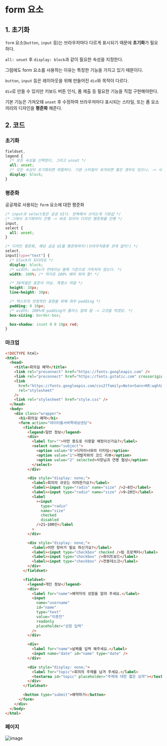 # form 요소

## 1. 초기화

`form` 요소(`button`, `input` 등)는 브라우저마다 다르게 표시되기 때문에 **초기화**가 필요하다.

`all: unset` 후 `display: block`과 같이 필요한 속성을 지정한다.

그럼에도 form 요소를 사용하는 이유는 특정한 기능을 가지고 있기 때문이다.

`button`, `input` 등은 레이아웃을 위해 만들어진 `div`와 목적이 다르다.

`div`로 만들 수 있지만 키보드 버튼 인식, 폼 제출 등 필요한 기능을 직접 구현해야한다.

기본 기능은 가져오돼 `unset` 후 수정하여 브라우저마다 표시되는 스타일, 또는 폼 요소끼리의 디자인을 **평준화** 해준다.

## 2. 코드

### 초기화

```css
fieldset,
legend {
  /* 모든 속성을 선택한다. 그리고 unset */
  all: unset;
  /* 모든 속성이 초기화되면 위험하다. 기본 스타일이 유지되면 좋은 경우도 있으니. -> 사용자 에이전트에 여전히 관심을 가져야 한다. */
  display: block;
}
```

### 평준화

공공재로 사용되는 `form` 요소에 대한 평준화

```css
/* input과 select등은 공공 UI다. 반복해서 쓰이는게 기본값 */
/* 그래서 초기화부터 진행 -> 바로 뒤이어 디자인 평준화를 진행 */
input,
select {
  all: unset;
}

/* 디자인 평준화, 해당 공공 UI를 평준화하자!(브라우저종류 관계 없이!) */
select,
input[type="text"] {
  /* block이 되더라도 */
  display: block;
  /* width: auto가 컨테이닝 블록 기준으로 가득차지 않는다. */
  width: 100%; /* 억지로 100% 때려 줘야 함! */

  /* 38픽셀은 표준이 아님. 흑염소 마음 */
  height: 38px;
  line-height: 38px;

  /* 텍스트의 안정적인 표현을 위해 좌우 padding */
  padding: 0 10px;
  /* width: 100%에 padding이 플러스 알파 됨 -> 고것을 막겠당. */
  box-sizing: border-box;

  box-shadow: inset 0 0 10px red;
}
```

### 마크업

```html
<!DOCTYPE html>
<html>
  <head>
    <title>회의실 예약</title>
    <link rel="preconnect" href="https://fonts.googleapis.com" />
    <link rel="preconnect" href="https://fonts.gstatic.com" crossorigin />
    <link
      href="https://fonts.googleapis.com/css2?family=Noto+Sans+KR:wght@100..900&display=swap"
      rel="stylesheet"
    />
    <link rel="stylesheet" href="style.css" />
  </head>
  <body>
    <div class="wrapper">
      <h1>회의실 예약</h1>
      <form action="데이터를서버쪽에보낸당">
        <fieldset>
          <legend>일반 정보</legend>
          <div>
            <label for="">어떤 용도로 이용할 예정이신가요?</label>
            <select name="subject">
              <option value="0">디자이너와의 티타임</option>
              <option value="1">개발자와의 코드 리뷰</option>
              <option value="2" selected>사장님과 연봉 협상</option>
            </select>
          </div>

          <div style="display: none;">
            <label>회의의 규모는 어떠한가요?</label>
            <label><input type="radio" name="size" />2~8인</label>
            <label><input type="radio" name="size" />9~20인</label>
            <label
              ><input
                type="radio"
                name="size"
                checked
                disabled
              />21~100인</label
            >
          </div>

          <div style="display: none;">
            <label>어떤 장비가 필요 하신가요?</label>
            <label><input type="checkbox" checked />빔 프로젝터</label>
            <label><input type="checkbox" />화이트보드</label>
            <label><input type="checkbox" />전동데스크</label>
          </div>
        </fieldset>

        <fieldset>
          <legend>개인 정보</legend>
          <div>
            <label for="name">예약자의 성함을 알려 주세요.</label>
            <input
              name="username"
              id="name"
              type="text"
              value="이종찬"
              readonly
              placeholder="성함 입력"
            />
          </div>

          <div>
            <label for="name">날짜를 입력 해주세요.</label>
            <input name="date" id="name" type="date" />
          </div>

          <div style="display: none;">
            <label for="topic">회의의 주제를 남겨 주세요.</label>
            <textarea id="topic" placeholder="주제에 대한 짧은 요약"></textarea>
          </div>
        </fieldset>

        <button type="submit">예약하기</button>
      </form>
    </div>
  </body>
</html>
```

### 페이지

![image](https://github.com/user-attachments/assets/9fc49cc0-f800-41d1-9a77-35dd3c3fe759)
